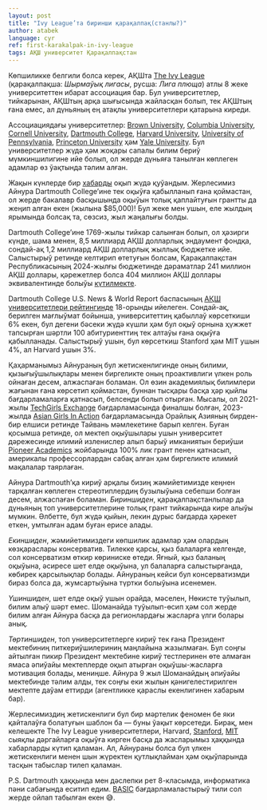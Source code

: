 ```yaml
---
layout: post
title: "Ivy League’та биринши қарақалпақ(станлы?)"
author: atabek
language: cyr
ref: first-karakalpak-in-ivy-league
tags: АҚШ университет Қарақалпақстан
---
```


Көпшиликке белгили болса керек, АҚШта [The Ivy League](https://en.wikipedia.org/wiki/Ivy_League) (қарақалпақша: _Шырмаўық лигасы_, русша: _Лига плюща_) атлы 8 жеке университеттен ибарат ассоциация бар. Бул университетлер, тийкарынан, АҚШтың арқа шығысында жайласқан болып, тек АҚШтың ғана емес, ал дүньяның ең атақлы университетлери қатарына киреди.

Ассоциациядағы университетлер: [Brown University](http://brown.edu/), [Columbia University](https://www.columbia.edu/), [Cornell University](https://cornell.edu/), [Dartmouth College](http://dartmouth.edu/), [Harvard University](https://harvard.edu/), [University of Pennsylvania](https://www.upenn.edu/), [Princeton University](http://princeton.edu/) ҳәм [Yale University](https://yale.edu/). Бул университетлер жүдә ҳәм жоқары сапалы билим бериў мүмкиншилигине ийе болып, ол жерде дүньяға танылған көплеген адамлар өз ўақтында тәлим алған.

Жақын күнлерде бир [хабарды](https://www.instagram.com/p/C9ISW6KN1ds) оқып жүдә қуўандым. Жерлесимиз Айнура Dartmouth College’ине тек оқыўға қабылланып ғана қоймастан, ол жерде бакалавр басқышында оқыўын толық қаплайтуғын грантты да жеңип алған екен (жылына $85,000)! Бул жеке мен ушын, еле жылдың ярымында болсақ та, сөзсиз, жыл жаңалығы болды.

Dartmouth College’ине 1769-жылы тийкар салынған болып, ол ҳәзирги күнде, шама менен, 8,5 миллиард АҚШ долларлық эндаумент фондқа, сондай-ақ 1,2 миллиард АҚШ долларлық жыллық бюджетке ийе. Салыстырыў ретинде келтирип өтетуғын болсам, Қарақалпақстан Республикасының 2024-жылғы бюджетинде дәраматлар 241 миллион АҚШ доллары, қәрежетлер болса 404 миллион АҚШ доллары эквивалентинде болыўы [күтилмекте](https://kknews.uz/oz/176099.html).

Dartmouth College U.S. News & World Report баспасының [АҚШ университетлери рейтингинде](https://www.usnews.com/best-colleges/rankings/national-universities) 18-орынды ийелеген. Сондай-ақ, берилген мағлыўмат бойынша, университеттиң қабыллаў көрсеткиши 6% екен, бул дегени бәсеки жүдә күшли ҳәм бул оқыў орнына ҳүжжет тапсырған шәртли 100 абитуриенттиң тек алтаўы ғана оқыўға қабылланады. Салыстырыў ушын, бул көрсеткиш Stanford ҳәм MIT ушын 4%, ал Harvard ушын 3%.

Қаҳарманымыз Айнураның бул жетискенлигинде оның билими, қызығыўшылықлары менен биргеликте оның проактивлиги үлкен роль ойнаған десем, алжаспаған боламан. Ол өзин академиялық билимлери жағынан ғана көрсетип қоймастан, буннан тысқары басқа ҳәр қыйлы бағдарламаларға қатнасып, белсенди болып отырған. Мысалы, ол 2021-жылы [TechGirls Exchange](https://techgirlsglobal.org/) бағдарламасында финалшы болған, 2023-жылда [Asian Girls In Action](https://global.goh.org.tw/asian-girls-in-action-project/) бағдарламасында Орайлық Азияның бирден-бир елшиси ретинде Тайвань мәмлекетине барып келген. Буған қосымша ретинде, ол мектеп оқыўшылары ушын университет дәрежесинде илимий изленислер алып барыў имканиятын бериўши [Pioneer Academics](https://pioneeracademics.com/) жойбарында 100% лик грант пенен қатнасып, америкалы профессорлардан сабақ алған ҳәм биргеликте илимий мақалалар таярлаған.

Айнура Dartmouth’қа кириў арқалы бизиң жәмийетимизде кеңнен тарқалған көплеген стереотиплердиң бузылыўына себепши болған десем, алжаспаған боламан. _Бириншиден_, қарақалпақстанлылар да дүньяның топ университетлерине толық грант тийкарында кире алыўы мүмкин. Әлбетте, бул жүдә қыйын, лекин дурыс бағдарда ҳәрекет еткен, умтылған адам буған ерисе алады.

_Екиншиден_, жәмийетимиздеги көпшилик адамлар ҳәм олардың көзқараслары консерватив. Тилекке қарсы, қыз балаларға келгенде, сол консерватизм өткир көриниске өтеди. Яғный, қыз баланың оқыўына, әсиресе шет елде оқыўына, ул балаларға салыстырғанда, көбирек қарсылықлар болады. Айнураның кейси бул консерватизмди бираз болса да, жумсартыўына түртки болыўына исенемен.

_Үшиншиден_, шет елде оқыў ушын орайда, мәселен, Нөкисте туўылып, билим алыў шәрт емес. Шоманайда туўылып-өсип ҳәм сол жерде билим алған Айнура басқа да регионлардағы жасларға үлги болары анық.

_Төртиншиден_, топ университетлерге кириў тек ғана Президент мектебиниң питкериўшилериниң маңлайына жазылмаған. Бул соңғы айтылған пикир Президент мектебине кириў тестлеринен өте алмаған ямаса әпиўайы мектеплерде оқып атырған оқыўшы-жасларға мотивация болады, мениңше. Айнура 9 жыл Шоманайдың әпиўайы мектебинде тәлим алды, тек соңғы еки жылын қәнигелестирилген мектепте даўам еттирди (агентликке қараслы екенлигинен хабарым бар).

Жерлесимиздиң жетискенлиги бул бир мәртелик феномен бе яки қайталаўға болатуғын шаблон ба — буны ўақыт көрсетеди. Бирақ, мен келешекте The Ivy League университетлери, Harvard, [Stanford](https://www.stanford.edu/), [MIT](https://www.mit.edu/) сыяқлы дәргайларға оқыўға кирген басқа да жасларымыз ҳаққында хабарларды күтип қаламан. Ал, Айнураны болса бул үлкен жетискенлиги менен шын жүректен қутлықлайман ҳәм оқыўларында тасқын табыслар тилеп қаламан.

P.S. Dartmouth ҳаққында мен дәслепки рет 8-класымда, информатика пәни сабағында еситип едим. [BASIC](https://en.wikipedia.org/wiki/BASIC) бағдарламаластырыў тили сол жерде ойлап табылған екен 😅.
